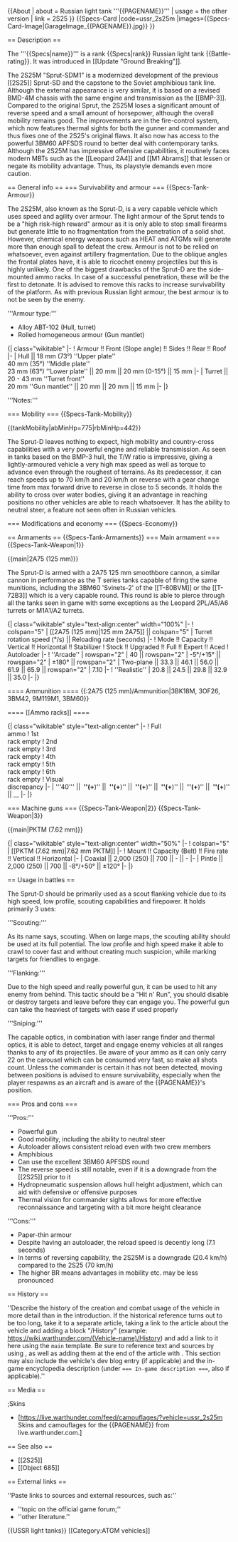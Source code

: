 {{About
| about = Russian light tank '''{{PAGENAME}}'''
| usage = the other version
| link = 2S25
}}
{{Specs-Card
|code=ussr_2s25m
|images={{Specs-Card-Image|GarageImage_{{PAGENAME}}.jpg}}
}}

== Description ==
<!-- ''In the description, the first part should be about the history of the creation and combat usage of the vehicle, as well as its key features. In the second part, tell the reader about the ground vehicle in the game. Insert a screenshot of the vehicle, so that if the novice player does not remember the vehicle by name, he will immediately understand what kind of vehicle the article is talking about.'' -->
The '''{{Specs|name}}''' is a rank {{Specs|rank}} Russian light tank {{Battle-rating}}. It was introduced in [[Update "Ground Breaking"]].

The 2S25M "Sprut-SDM1" is a modernized development of the previous [[2S25]] Sprut-SD and the capstone to the Soviet amphibious tank line. Although the external appearance is very similar, it is based on a revised BMD-4M chassis with the same engine and transmission as the [[BMP-3]]. Compared to the original Sprut, the 2S25M loses a significant amount of reverse speed and a small amount of horsepower, although the overall mobility remains good. The improvements are in the fire-control system, which now features thermal sights for both the gunner and commander and thus fixes one of the 2S25's original flaws. It also now has access to the powerful 3BM60 APFSDS round to better deal with contemporary tanks. Although the 2S25M has impressive offensive capabilities, it routinely faces modern MBTs such as the [[Leopard 2A4]] and [[M1 Abrams]] that lessen or negate its mobility advantage. Thus, its playstyle demands even more caution.

== General info ==
=== Survivability and armour ===
{{Specs-Tank-Armour}}
<!-- ''Describe armour protection. Note the most well protected and key weak areas. Appreciate the layout of modules as well as the number and location of crew members. Is the level of armour protection sufficient, is the placement of modules helpful for survival in combat? If necessary use a visual template to indicate the most secure and weak zones of the armour.'' -->

The 2S25M, also known as the Sprut-D, is a very capable vehicle which uses speed and agility over armour. The light armour of the Sprut tends to be a "high risk-high reward" armour as it is only able to stop small firearms but generate little to no fragmentation from the penetration of a solid shot. However, chemical energy weapons such as HEAT and ATGMs will generate more than enough spall to defeat the crew. Armour is not to be relied on whatsoever, even against artillery fragmentation. Due to the oblique angles the frontal plates have, it is able to ricochet enemy projectiles but this is highly unlikely. One of the biggest drawbacks of the Sprut-D are the side-mounted ammo racks. In case of a successful penetration, these will be the first to detonate. It is advised to remove this racks to increase survivability of the platform. As with previous Russian light armour, the best armour is to not be seen by the enemy.

'''Armour type:'''

* Alloy ABT-102 (Hull, turret)
* Rolled homogeneous armour (Gun mantlet)

{| class="wikitable"
|-
! Armour !! Front (Slope angle) !! Sides !! Rear !! Roof
|-
| Hull || 18 mm (73°) ''Upper plate''<br>40 mm (35°) ''Middle plate''<br>23 mm (63°) ''Lower plate'' || 20 mm || 20 mm (0-15°) || 15 mm
|-
| Turret || 20 - 43 mm ''Turret front'' <br> 20 mm ''Gun mantlet'' || 20 mm || 20 mm || 15 mm
|-
|}

'''Notes:''' <!-- Any additional notes which the user needs to be aware of -->
<!-- Example: * Suspension wheels are 20 mm thick, tracks are 30 mm thick, and torsion bars are 60 mm thick. -->

=== Mobility ===
{{Specs-Tank-Mobility}}
<!-- ''Write about the mobility of the ground vehicle. Estimate the specific power and manoeuvrability, as well as the maximum speed forwards and backwards.'' -->

{{tankMobility|abMinHp=775|rbMinHp=442}}

The Sprut-D leaves nothing to expect, high mobility and country-cross capabilities with a very powerful engine and reliable transmission. As seen in tanks based on the BMP-3 hull, the T/W ratio is impressive, giving a lightly-armoured vehicle a very high max speed as well as torque to advance even through the roughest of terrains. As its predecessor, it can reach speeds up to 70 km/h and 20 km/h on reverse with a gear change time from max forward drive to reverse in close to 5 seconds. It holds the ability to cross over water bodies, giving it an advantage in reaching positions no other vehicles are able to reach whatsoever. It has the ability to neutral steer, a feature not seen often in Russian vehicles.

=== Modifications and economy ===
{{Specs-Economy}}

== Armaments ==
{{Specs-Tank-Armaments}}
=== Main armament ===
{{Specs-Tank-Weapon|1}}
<!-- ''Give the reader information about the characteristics of the main gun. Assess its effectiveness in a battle based on the reloading speed, ballistics and the power of shells. Do not forget about the flexibility of the fire, that is how quickly the cannon can be aimed at the target, open fire on it and aim at another enemy. Add a link to the main article on the gun: <code><nowiki>{{main|Name of the weapon}}</nowiki></code>. Describe in general terms the ammunition available for the main gun. Give advice on how to use them and how to fill the ammunition storage.'' -->
{{main|2A75 (125 mm)}}

The Sprut-D is armed with a 2A75 125 mm smoothbore cannon, a similar cannon in performance as the T series tanks capable of firing the same munitions, including the 3BM60 'Svinets-2' of the [[T-80BVM]] or the [[T-72B3]] which is a very capable round. This round is able to pierce through all the tanks seen in game with some exceptions as the Leopard 2PL/A5/A6 turrets or M1A1/A2 turrets.

{| class="wikitable" style="text-align:center" width="100%"
|-
! colspan="5" | [[2A75 (125 mm)|125 mm 2A75]] || colspan="5" | Turret rotation speed (°/s) || Reloading rate (seconds)
|-
! Mode !! Capacity !! Vertical !! Horizontal !! Stabilizer
! Stock !! Upgraded !! Full !! Expert !! Aced
! Autoloader
|-
! ''Arcade''
| rowspan="2" | 40 || rowspan="2" | -5°/+15° || rowspan="2" | ±180° || rowspan="2" | Two-plane || 33.3 || 46.1 || 56.0 || 61.9 || 65.9 || rowspan="2" | 7.10
|-
! ''Realistic''
| 20.8 || 24.5 || 29.8 || 32.9 || 35.0
|-
|}

==== Ammunition ====
{{:2A75 (125 mm)/Ammunition|3BK18M, 3OF26, 3BM42, 9M119M1, 3BM60}}

==== [[Ammo racks]] ====
<!-- [[File:Ammoracks_{{PAGENAME}}.png|right|thumb|x250px|[[Ammo racks]] of the {{PAGENAME}}]] -->
<!-- '''Last updated:''' -->
{| class="wikitable" style="text-align:center"
|-
! Full<br>ammo
! 1st<br>rack empty
! 2nd<br>rack empty
! 3rd<br>rack empty
! 4th<br>rack empty
! 5th<br>rack empty
! 6th<br>rack empty
! Visual<br>discrepancy
|-
| '''40''' || __&nbsp;''(+__)'' || __&nbsp;''(+__)'' || __&nbsp;''(+__)'' || __&nbsp;''(+__)'' || __&nbsp;''(+__)'' || __&nbsp;''(+__)'' || __
|-
|}

=== Machine guns ===
{{Specs-Tank-Weapon|2}}
{{Specs-Tank-Weapon|3}}
<!-- ''Offensive and anti-aircraft machine guns not only allow you to fight some aircraft but also are effective against lightly armoured vehicles. Evaluate machine guns and give recommendations on its use.'' -->
{{main|PKTM (7.62 mm)}}

{| class="wikitable" style="text-align:center" width="50%"
|-
! colspan="5" | [[PKTM (7.62 mm)|7.62 mm PKTM]]
|-
! Mount !! Capacity (Belt) !! Fire rate !! Vertical !! Horizontal
|-
| Coaxial || 2,000 (250) || 700 || - || -
|-
| Pintle || 2,000 (250) || 700 || -8°/+50° || ±120°
|-
|}

== Usage in battles ==
<!-- ''Describe the tactics of playing in the vehicle, the features of using vehicles in the team and advice on tactics. Refrain from creating a "guide" - do not impose a single point of view but instead give the reader food for thought. Describe the most dangerous enemies and give recommendations on fighting them. If necessary, note the specifics of the game in different modes (AB, RB, SB).'' -->
The Sprut-D should be primarily used as a scout flanking vehicle due to its high speed, low profile, scouting capabilities and firepower. It holds primarily 3 uses:

'''Scouting:'''

As its name says, scouting. When on large maps, the scouting ability should be used at its full potential. The low profile and high speed make it able to crawl to cover fast and without creating much suspicion, while marking targets for friendlies to engage.

'''Flanking:'''

Due to the high speed and really powerful gun, it can be used to hit any enemy from behind. This tactic should be a "Hit n' Run", you should disable or destroy targets and leave before they can engage you. The powerful gun can take the heaviest of targets with ease if used properly

'''Sniping:'''

The capable optics, in combination with laser range finder and thermal optics, it is able to detect, target and engage enemy vehicles at all ranges thanks to any of its projectiles. Be aware of your ammo as it can only carry 22 on the carousel which can be consumed very fast, so make all shots count. Unless the commander is certain it has not been detected, moving between positions is advised to ensure survivability, especially when the player respawns as an aircraft and is aware of the {{PAGENAME}}'s position.

=== Pros and cons ===
<!-- ''Summarise and briefly evaluate the vehicle in terms of its characteristics and combat effectiveness. Mark its pros and cons in a bulleted list. Try not to use more than 6 points for each of the characteristics. Avoid using categorical definitions such as "bad", "good" and the like - use substitutions with softer forms such as "inadequate" and "effective".'' -->
'''Pros:'''

* Powerful gun
* Good mobility, including the ability to neutral steer
* Autoloader allows consistent reload even with two crew members
* Amphibious
* Can use the excellent 3BM60 APFSDS round
* The reverse speed is still notable, even if it is a downgrade from the [[2S25]] prior to it
* Hydropneumatic suspension allows hull height adjustment, which can aid with defensive or offensive purposes
* Thermal vision for commander sights allows for more effective reconnaissance and targeting with a bit more height clearance

'''Cons:'''

* Paper-thin armour
* Despite having an autoloader, the reload speed is decently long (7.1 seconds)
* In terms of reversing capability, the 2S25M is a downgrade (20.4 km/h) compared to the 2S25 (70 km/h)
* The higher BR means advantages in mobility etc. may be less pronounced

== History ==
<!-- ''Describe the history of the creation and combat usage of the vehicle in more detail than in the introduction. If the historical reference turns out to be too long, take it to a separate article, taking a link to the article about the vehicle and adding a block "/History" (example: <nowiki>https://wiki.warthunder.com/(Vehicle-name)/History</nowiki>) and add a link to it here using the <code>main</code> template. Be sure to reference text and sources by using <code><nowiki><ref></ref></nowiki></code>, as well as adding them at the end of the article with <code><nowiki><references /></nowiki></code>. This section may also include the vehicle's dev blog entry (if applicable) and the in-game encyclopedia description (under <code><nowiki>=== In-game description ===</nowiki></code>, also if applicable).'' -->
''Describe the history of the creation and combat usage of the vehicle in more detail than in the introduction. If the historical reference turns out to be too long, take it to a separate article, taking a link to the article about the vehicle and adding a block "/History" (example: <nowiki>https://wiki.warthunder.com/(Vehicle-name)/History</nowiki>) and add a link to it here using the <code>main</code> template. Be sure to reference text and sources by using <code><nowiki><ref></ref></nowiki></code>, as well as adding them at the end of the article with <code><nowiki><references /></nowiki></code>. This section may also include the vehicle's dev blog entry (if applicable) and the in-game encyclopedia description (under <code><nowiki>=== In-game description ===</nowiki></code>, also if applicable).''

== Media ==
<!-- ''Excellent additions to the article would be video guides, screenshots from the game, and photos.'' -->

;Skins

* [https://live.warthunder.com/feed/camouflages/?vehicle=ussr_2s25m Skins and camouflages for the {{PAGENAME}} from live.warthunder.com.]

== See also ==
<!-- ''Links to the articles on the War Thunder Wiki that you think will be useful for the reader, for example:''
* ''reference to the series of the vehicles;''
* ''links to approximate analogues of other nations and research trees.'' -->

* [[2S25]]
* [[Object 685]]

== External links ==
<!-- ''Paste links to sources and external resources, such as:''
* ''topic on the official game forum;''
* ''other literature.'' -->
''Paste links to sources and external resources, such as:''

* ''topic on the official game forum;''
* ''other literature.''

{{USSR light tanks}}
[[Category:ATGM vehicles]]